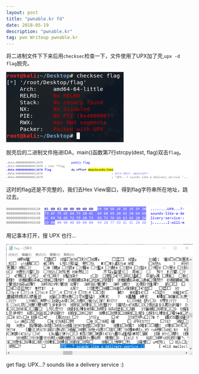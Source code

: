 ```yaml
---
layout: post
title: "pwnable.kr fd"
date: 2018-05-19 
description: "pwnable.kr"
tag: pwn Writeup pwnable.kr
---
```


将二进制文件下下来后用`checksec`检查一下，文件使用了UPX加了壳,`upx -d flag`脱壳。

![img_1](/images/posts/pwnable.kr_flag/img_1.png)

脱壳后的二进制文件拖进IDA，main()函数第7行strcpy(dest, flag)双击`flag`。

![img_2](/images/posts/pwnable.kr_flag/img_2.png)

这时的flag还是不完整的，我们去Hex View窗口，得到flag字符串所在地址，跳过去。

![img_3](/images/posts/pwnable.kr_flag/img_3.png)

用记事本打开，搜 UPX 也行...

![img_4](/images/posts/pwnable.kr_flag/img_4.png)

get flag: UPX...? sounds like a delivery service :)